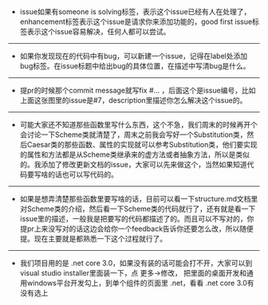 * issue如果有someone is solving标签，表示这个issue已经有人在处理了，enhancement标签表示这个issue是请求你来添加功能的，good first issue标签表示这个issue容易解决，任何人都可以尝试。
-------
* 如果你发现现在的代码中有bug，可以新建一个issue，记得在label处添加bug标签。在issue标题中给出bug的具体位置，在描述中写清bug是什么。
-------
* 提pr的时候那个commit message就写fix #… ，后面这个是issue编号，比如上面这张图里的issue是#7，description里描述你怎么解决这个issue的。
-------
* 可能大家还不知道那些函数里写什么东西，这个不急，我们周末的时候再开个会讨论一下Scheme类就清楚了，周末之前我会写好一个Substitution类，然后Caesar类的那些函数、属性的实现就可以参考Substitution类，他们要实现的属性和方法都是从Scheme类继承来的虚方法或者抽象方法，所以是类似的。我添加了修改更新文档的issue，大家可以先来做这个，当然如果知道代码要写啥的话也可以写代码的。
-------
* 如果是想弄清楚那些函数里要写啥的话，目前可以看一下structure.md文档里对Scheme类的介绍，然后看一下Scheme类的代码就行了，还有就是看一下issue里的描述，一般我是把要写的代码都描述了的。而且可以不写对的，你提pr上来没写对的话这边会给你一个feedback告诉你还要怎么改，所以随便提。现在主要就是都熟悉一下这个过程就行了。
-------
* 我们项目用的是 .net core 3.0，如果没有装的话可能会打不开，大家可以到visual studio installer里面装一下，点 更多->修改， 把里面的桌面开发和通用windows平台开发勾上，到单个组件的页面里 .net，看看 .net core 3.0有没有选上


